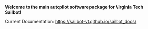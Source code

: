 **Welcome to the main autopilot software package for Virginia Tech Sailbot!**

Current Documentation: https://sailbot-vt.github.io/sailbot_docs/ 
